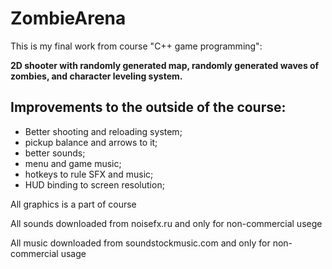# ZombieArena
 
<p>
This is my final work from course "C++ game programming": 
</p>
<b>2D shooter with randomly generated map, randomly generated waves of zombies, and character leveling system.</b>

## Improvements to the outside of the course: 
- Better shooting and reloading system;
- pickup balance and arrows to it;
- better sounds;
- menu and game music;
- hotkeys to rule SFX and music;
- HUD binding to screen resolution;

<p>
 All graphics is a part of course
 </p>
 <p>
 All sounds downloaded from noisefx.ru and only for non-commercial usege
 </p>
 <p>
 All music downloaded from soundstockmusic.com and only for non-commercial usage
 </p>
